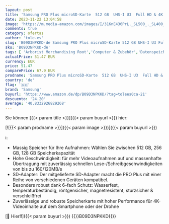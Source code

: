 ```yaml
---
layout: post
title: 'Samsung PRO Plus microSD-Karte  512 GB  UHS-I U3  Full HD & 4K UHD  160 MB/s Lesen  120 MB/s Schreiben  Speicherkarte für Smartphone  Drohne oder Action-Cam  Inkl. USB-Kartenleser  MB-MD512KB/WW'
date: 2023-11-22 13:04:58
image: 'https://m.media-amazon.com/images/I/31KnE436PrL._SL500_._SL400_.jpg'
comments: true
category: ofertas
author: 'tole.es'
slug: 'B09D3NPKKD-de Samsung PRO Plus microSD-Karte 512 GB UHS-I U3 Full HD &...'
sku: 'B09D3NPKKD-de'
tags: [ 'Arborist Merchandising Root','Computer & Zubehör','Datenspeicher','Externe Datenspeicher','Micro SD Speicherkarten','PC','Self Service','Special Features Stores','Speicherkarten','a4cbee59-f823-40fe-831a-7de64f655f6f_0','a4cbee59-f823-40fe-831a-7de64f655f6f_6301','samsung','🇩🇪', ]
actualPrice: 51.47 EUR
currency: EUR
price: 51.47
comparePrice: 67.9 EUR
prodname: 'Samsung PRO Plus microSD-Karte  512 GB  UHS-I U3  Full HD & 4K UHD  160 MB/s Lesen  120 MB/s Schreiben  Speicherkarte für Smartphone  Drohne oder Action-Cam  Inkl. USB-Kartenleser  MB-MD512KB/WW'
country: 'de'
flag: '🇩🇪'
brand: 'Samsung'
buyurl: 'https://www.amazon.de/dp/B09D3NPKKD/?tag=tolees0ca-21'
descuento: '24.20'
average: '40.8332926829268'
---
```


Sie können [{{< param title >}}]({{< param buyurl >}}) hier:

[![{{< param prodname >}}]({{< param image >}})]({{< param buyurl >}})

ℹ️:

- Massig Speicher für Ihre Aufnahmen: Wählen Sie zwischen 512 GB, 256 GB, 128 GB Speicherkapazität
- Hohe Geschwindigkeit: für mehr Videoaufnahmen auf und massenhafte Übertragung mit zuverlässig schnellen Lese-/Schreibgeschwindigkeiten von bis zu 160/120MB/s
- SD-Adapter: Der mitgelieferte SD-Adapter macht die PRO Plus mit einer Reihe von verschiedenen Geräten kompatibel.
- Besonders robust dank 6-fach Schutz: Wasserfest, temperaturbeständig, röntgensicher, magnetresistent, sturzsicher & verschleißfrei
- Zuverlässige und robuste Speicherkarte mit hoher Performance für 4K-Videoinhalte auf dem Smartphone oder der Drohne

[🛒 Hier!!]({{< param buyurl >}})
{{<world>}}B09D3NPKKD{{</world>}}
